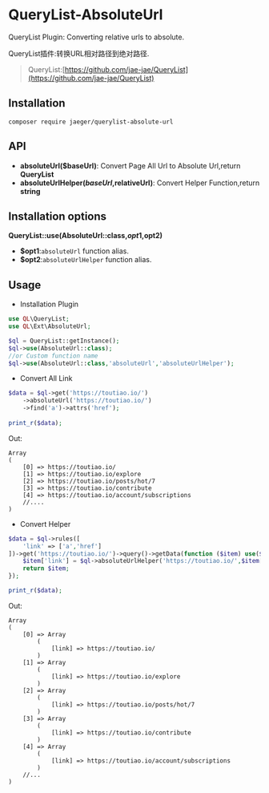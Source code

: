 # QueryList-AbsoluteUrl
QueryList Plugin: Converting relative urls to absolute.

QueryList插件:转换URL相对路径到绝对路径.

> QueryList:[https://github.com/jae-jae/QueryList](https://github.com/jae-jae/QueryList)

## Installation
```
composer require jaeger/querylist-absolute-url
```

## API
-  **absoluteUrl($baseUrl)**: Convert Page All Url to Absolute Url,return **QueryList**
-  **absoluteUrlHelper($baseUrl,$relativeUrl)**:  Convert Helper Function,return **string**

## Installation options

 **QueryList::use(AbsoluteUrl::class,$opt1,$opt2)**
- **$opt1**:`absoluteUrl` function alias.
- **$opt2**:`absoluteUrlHelper` function alias.

## Usage

- Installation Plugin

```php
use QL\QueryList;
use QL\Ext\AbsoluteUrl;

$ql = QueryList::getInstance();
$ql->use(AbsoluteUrl::class);
//or Custom function name
$ql->use(AbsoluteUrl::class,'absoluteUrl','absoluteUrlHelper');
```

- Convert All Link

```php
$data = $ql->get('https://toutiao.io/')
	->absoluteUrl('https://toutiao.io/')
    ->find('a')->attrs('href');
    
print_r($data);
```
Out:
```
Array
(
    [0] => https://toutiao.io/
    [1] => https://toutiao.io/explore
    [2] => https://toutiao.io/posts/hot/7
    [3] => https://toutiao.io/contribute
    [4] => https://toutiao.io/account/subscriptions
	//....
)
```

- Convert Helper

```php
$data = $ql->rules([
    'link' => ['a','href']
])->get('https://toutiao.io/')->query()->getData(function ($item) use($ql){
    $item['link'] = $ql->absoluteUrlHelper('https://toutiao.io/',$item['link']);
    return $item;
});

print_r($data);
```
Out:
```
Array
(
    [0] => Array
        (
            [link] => https://toutiao.io/
        )
    [1] => Array
        (
            [link] => https://toutiao.io/explore
        )
    [2] => Array
        (
            [link] => https://toutiao.io/posts/hot/7
        )
    [3] => Array
        (
            [link] => https://toutiao.io/contribute
        )
    [4] => Array
        (
            [link] => https://toutiao.io/account/subscriptions
        )
    //...
)
```
